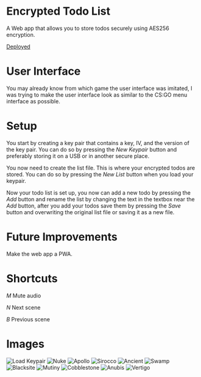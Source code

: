 # Encrypted Todo List
A Web app that allows you to store todos securely using AES256 encryption.

[Deployed](https://encryptedtodos.netlify.app/)

# User Interface
You may already know from which game the user interface was imitated, I was trying to make the user interface look as similar to the CS:GO menu interface as possible.

# Setup
You start by creating a key pair that contains a key, IV, and the version of the key pair.
You can do so by pressing the *New Keypair* button and preferably storing it on a USB or in another secure place.

You now need to create the list file. This is where your encrypted todos are stored. You can do so by pressing the *New List* button when you load your keypair.

Now your todo list is set up, you now can add a new todo by pressing the *Add* button and rename the list by changing the text in the textbox near the *Add* button,
after you add your todos save them by pressing the *Save* button and overwriting the original list file or saving it as a new file.

# Future Improvements
Make the web app a PWA.

# Shortcuts
*M* Mute audio

*N* Next scene

*B* Previous scene

# Images
![Load Keypair](https://i.imgur.com/11XMB51.png)
![Nuke](https://i.imgur.com/lY9rTbT.png)
![Apollo](https://i.imgur.com/Xf1PDr9.png)
![Sirocco](https://i.imgur.com/IXNV3Rb.png)
![Ancient](https://i.imgur.com/v6RjV2O.png)
![Swamp](https://i.imgur.com/J1kCwF3.png)
![Blacksite](https://i.imgur.com/JGZlTo7.png)
![Mutiny](https://i.imgur.com/vXU6yAD.png)
![Cobblestone](https://i.imgur.com/EGlRod6.png)
![Anubis](https://i.imgur.com/kdwQmdz.png)
![Vertigo](https://i.imgur.com/02NKJR2.png)
